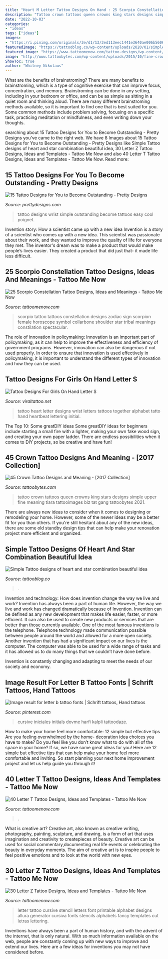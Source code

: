```yaml
---
title: "Heart M Letter Tattoo Designs On Hand : 25 Scorpio Constellation Tattoo Designs, Ideas And Meanings"
description: "Tattoo crown tattoos queen crowns king stars designs simple upper fine meaning tiara tattooimages biz tat gang tattoobytes 2021"
date: "2022-10-03"
categories:
- "ideas"
tags: ["ideas"]
images:
- "https://i.pinimg.com/originals/3e/d1/13/3ed113eec1441e3640ae006b56067baf.jpg"
featuredImage: "https://tattooblog.co/wp-content/uploads/2020/01/simple-tattoo-designs-of-heart-a.jpg"
featured_image: "https://www.tattoomenow.com/tattoo-designs/wp-content/uploads/2019/05/scorpio-constellation-tattoo-shoulder-02-300x300.jpg"
image: "http://www.tattoobytes.com/wp-content/uploads/2015/10/fine-crown-tattoos.jpg"
ShowToc: true
author: "Whitney Nikolaus"
---
```



What are the benefits of brainstroming?
There are many benefits to brainstroming, which is a type of cognitive exercise that can improve focus, concentration, and memory. Brainstroming can be done in any setting, including in your bedroom or office, and can be as simple as sitting in a quiet room and thinking aloud. There are many different brainstroming methods available, so it is important to find one that is best suited for you. Some common methods include problem solving, focusing on a specific task, practicing meditation or mindfulness, and even writing down your thoughts.

	

		
searching about 15 Tattoo Designs for You to Become Outstanding - Pretty Designs you've came to the right web. We have 8 Images about 15 Tattoo Designs for You to Become Outstanding - Pretty Designs like Simple Tattoo designs of heart and star combination beautiful idea, 30 Letter Z Tattoo Designs, Ideas and Templates - Tattoo Me Now and also 40 Letter T Tattoo Designs, Ideas and Templates - Tattoo Me Now. Read more:
		
    
## 15 Tattoo Designs For You To Become Outstanding - Pretty Designs

<img loading=lazy src="http://www.prettydesigns.com/wp-content/uploads/2014/09/Simple-Wrist-Tattoo.jpg" onerror="this.onerror=null;this.src='https://tse2.mm.bing.net/th?id=OIP.8fshmdOY8-6WQTxMg7AqxgHaLH&amp;pid=15.1';" alt="15 Tattoo Designs for You to Become Outstanding - Pretty Designs">

_Source: prettydesigns.com_

>tattoo designs wrist simple outstanding become tattoos easy cool poignet. 

	

Invention story: How a scientist came up with a new idea
Invention is a story of a scientist who comes up with a new idea. This scientist was passionate about their work, and they wanted to improve the quality of life for everyone they met. The inventor's dream was to make a product that would make people’s lives easier. They created a product that did just that- it made life less difficult.

    
## 25 Scorpio Constellation Tattoo Designs, Ideas And Meanings - Tattoo Me Now

<img loading=lazy src="https://www.tattoomenow.com/tattoo-designs/wp-content/uploads/2019/05/scorpio-constellation-tattoo-shoulder-02-300x300.jpg" onerror="this.onerror=null;this.src='https://tse2.mm.bing.net/th?id=OIP.h4rUs5Mv0yFPlSsh667ZWQAAAA&amp;pid=15.1';" alt="25 Scorpio Constellation Tattoo Designs, Ideas and Meanings - Tattoo Me Now">

_Source: tattoomenow.com_

>scorpio tattoo tattoos constellation designs zodiac sign scorpion female horoscope symbol collarbone shoulder star tribal meanings constilation spectacular. 

	

The role of innovation in policymaking:
Innovation is an important part of policymaking, as it can help to improve the effectiveness and efficiency of government programs. However, innovation can also be dangerous if not used properly. In order to ensure that innovation is used effectively in policymaking, it is important to understand the different types of innovation and how they can be used.

    
## Tattoo Designs For Girls On Hand Letter S

<img loading=lazy src="https://i.pinimg.com/originals/3e/d1/13/3ed113eec1441e3640ae006b56067baf.jpg" onerror="this.onerror=null;this.src='https://tse2.mm.bing.net/th?id=OIP.veS-ZnDLAMV4hzyJ7MK7DwHaJ4&amp;pid=15.1';" alt="Tattoo Designs For Girls On Hand Letter S">

_Source: viraltattoo.net_

>tattoo heart letter designs wrist letters tattoos together alphabet tatto hand heartbeat lettering initial. 

	

The Top 10: Some greatDIY ideas
Some greatDIY ideas for beginners include starting a small fire with a lighter, making your own fake wood sign, and creating your own paper ladder. There are endless possibilities when it comes to DIY projects, so be creative and have fun!

    
## 45 Crown Tattoo Designs And Meaning - [2017 Collection]

<img loading=lazy src="http://www.tattoobytes.com/wp-content/uploads/2015/10/fine-crown-tattoos.jpg" onerror="this.onerror=null;this.src='https://tse2.mm.bing.net/th?id=OIP.XHuO8qquvGnfGyCgWqW6fgHaE8&amp;pid=15.1';" alt="45 Crown Tattoo Designs and Meaning - [2017 Collection]">

_Source: tattoobytes.com_

>tattoo crown tattoos queen crowns king stars designs simple upper fine meaning tiara tattooimages biz tat gang tattoobytes 2021. 

	

There are always new ideas to consider when it comes to designing or remodeling your home. However, some of the newer ideas may be a better fit for you than others. If you're still hesitant about any of the new ideas, there are some old standby design tips that can help make your renovation project more efficient and organized.

    
## Simple Tattoo Designs Of Heart And Star Combination Beautiful Idea

<img loading=lazy src="https://tattooblog.co/wp-content/uploads/2020/01/simple-tattoo-designs-of-heart-a.jpg" onerror="this.onerror=null;this.src='https://tse3.mm.bing.net/th?id=OIP.zZP5SdzvxY4HOJcaqPGH_wHaEK&amp;pid=15.1';" alt="Simple Tattoo designs of heart and star combination beautiful idea">

_Source: tattooblog.co_

>. 

	

Invention and technology: How does invention change the way we live and work?
Invention has always been a part of human life. However, the way we live and work has changed dramatically because of Invention. Invention can be defined as any new development that makes life easier, faster, or more efficient. It can also be used to create new products or services that are better than those currently available.
One of the most famous inventions is the telephone. Telephone technology made communication possible between people around the world and allowed for a more open society. Another invention that has had a significant impact on our lives is the computer. The computer was able to be used for a wide range of tasks and it has allowed us to do many things that we couldn’t have done before.

Invention is constantly changing and adapting to meet the needs of our society and economy.

    
## Image Result For Letter B Tattoo Fonts | Schrift Tattoos, Hand Tattoos

<img loading=lazy src="https://i.pinimg.com/originals/e0/17/7d/e0177d688c9f57d2323d740a3b4e76ab.jpg" onerror="this.onerror=null;this.src='https://tse3.mm.bing.net/th?id=OIP.QKbmGeS8zznsIEWr9aisegHaJ3&amp;pid=15.1';" alt="Image result for letter b tattoo fonts | Schrift tattoos, Hand tattoos">

_Source: pinterest.com_

>cursive iniciales initials dovme harfi kalpli tattoodaze. 

	

How to make your home feel more comfortable: 12 simple but effective tips
Are you feeling overwhelmed by the home- decoration idea choices you have to make? Do you feel like you don’t know what to do with all of the space in your home? If so, we have some great ideas for you! Here are 12 simple but effective tips that can help make your home feel more comfortable and inviting. So start planning your next home improvement project and let us help guide you through it!

    
## 40 Letter T Tattoo Designs, Ideas And Templates - Tattoo Me Now

<img loading=lazy src="https://www.tattoomenow.com/tattoo-designs/wp-content/uploads/2019/03/Letter-T-Tattoo-17-on-ankle-768x1024.jpg" onerror="this.onerror=null;this.src='https://tse3.mm.bing.net/th?id=OIP.9e3Qzn-xrbcCPscPlk0OmwHaJ4&amp;pid=15.1';" alt="40 Letter T Tattoo Designs, Ideas and Templates - Tattoo Me Now">

_Source: tattoomenow.com_

>. 

	

What is creative art?
Creative art, also known as creative writing, photography, painting, sculpture, and drawing, is a form of art that uses imagination and creativity to createpieces of beauty. Creative art can be used for social commentary,documenting real life events or celebrating the beauty in everyday moments. The aim of creative art is to inspire people to feel positive emotions and to look at the world with new eyes.

    
## 30 Letter Z Tattoo Designs, Ideas And Templates - Tattoo Me Now

<img loading=lazy src="https://www.tattoomenow.com/tattoo-designs/wp-content/uploads/2019/04/Letter-Z-Tattoo-Design-08.jpg" onerror="this.onerror=null;this.src='https://tse2.mm.bing.net/th?id=OIP.ZmRS-l0o3B0goNKi-T1IvQHaG7&amp;pid=15.1';" alt="30 Letter Z Tattoo Designs, Ideas and Templates - Tattoo Me Now">

_Source: tattoomenow.com_

>letter tattoo cursive stencil letters font printable alphabet designs allura generator cursiva fonts stencils alphabets fancy templates cut letras lettering. 

	

Inventions have always been a part of human history, and with the advent of the internet, that is only natural. With so much information available on the web, people are constantly coming up with new ways to improve and extend our lives. Here are a few ideas for inventions you may not have considered before.


